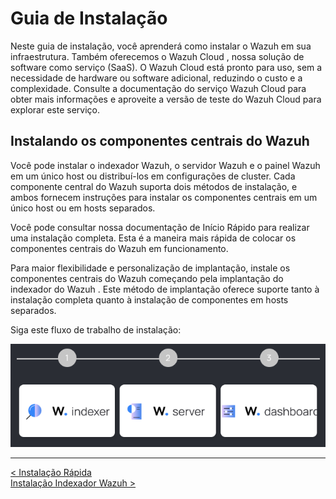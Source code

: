 # Guia de Instalação

Neste guia de instalação, você aprenderá como instalar o Wazuh em sua infraestrutura. Também oferecemos o Wazuh Cloud , nossa solução de software como serviço (SaaS). O Wazuh Cloud está pronto para uso, sem a necessidade de hardware ou software adicional, reduzindo o custo e a complexidade. Consulte a documentação do serviço Wazuh Cloud para obter mais informações e aproveite a versão de teste do Wazuh Cloud para explorar este serviço.

## Instalando os componentes centrais do Wazuh

Você pode instalar o indexador Wazuh, o servidor Wazuh e o painel Wazuh em um único host ou distribuí-los em configurações de cluster. Cada componente central do Wazuh suporta dois métodos de instalação, e ambos fornecem instruções para instalar os componentes centrais em um único host ou em hosts separados.

Você pode consultar nossa documentação de Início Rápido para realizar uma instalação completa. Esta é a maneira mais rápida de colocar os componentes centrais do Wazuh em funcionamento.

Para maior flexibilidade e personalização de implantação, instale os componentes centrais do Wazuh começando pela implantação do indexador do Wazuh . Este método de implantação oferece suporte tanto à instalação completa quanto à instalação de componentes em hosts separados.

Siga este fluxo de trabalho de instalação:

![flow-instalation1](Images/flow-installation1.png)

___
[< Instalação Rápida](Quickstart.md)  
[Instalação Indexador Wazuh >](Install_indexer.md)

